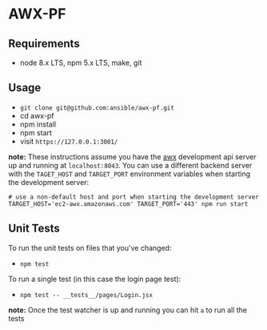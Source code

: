 # AWX-PF

## Requirements
- node 8.x LTS, npm 5.x LTS, make, git

## Usage

* `git clone git@github.com:ansible/awx-pf.git`
* cd awx-pf
* npm install
* npm start
* visit `https://127.0.0.1:3001/`

**note:** These instructions assume you have the [awx](https://github.com/ansible/awx/blob/devel/CONTRIBUTING.md#running-the-environment) development api server up and running at `localhost:8043`. You can use a different backend server with the `TAGET_HOST` and `TARGET_PORT` environment variables when starting the development server:

```shell
# use a non-default host and port when starting the development server
TARGET_HOST='ec2-awx.amazonaws.com' TARGET_PORT='443' npm run start
```

## Unit Tests

To run the unit tests on files that you've changed:
* `npm test`

To run a single test (in this case the login page test):
* `npm test -- __tests__/pages/Login.jsx`

**note:** Once the test watcher is up and running you can hit `a` to run all the tests

